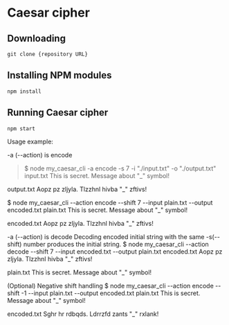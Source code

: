 # Caesar cipher

## Downloading

```
git clone {repository URL}
```

## Installing NPM modules

```
npm install
```

## Running Caesar cipher

```
npm start
```

Usage example:

  -a (--action) is encode
>$ node my_caesar_cli -a encode -s 7 -i "./input.txt" -o "./output.txt"
  input.txt This is secret. Message about "_" symbol!

output.txt Aopz pz zljyla. Tlzzhnl hivba "_" zftivs!

$ node my_caesar_cli --action encode --shift 7 --input plain.txt --output encoded.txt
plain.txt This is secret. Message about "_" symbol!

encoded.txt Aopz pz zljyla. Tlzzhnl hivba "_" zftivs!

-a (--action) is decode
Decoding encoded initial string with the same -s(--shift) number produces the initial string.
$ node my_caesar_cli --action decode --shift 7 --input encoded.txt --output plain.txt
encoded.txt Aopz pz zljyla. Tlzzhnl hivba "_" zftivs!

plain.txt This is secret. Message about "_" symbol!

(Optional) Negative shift handling
$ node my_caesar_cli --action encode --shift -1 --input plain.txt --output encoded.txt
plain.txt This is secret. Message about "_" symbol!

encoded.txt Sghr hr rdbqds. Ldrrzfd zants "_" rxlank!



